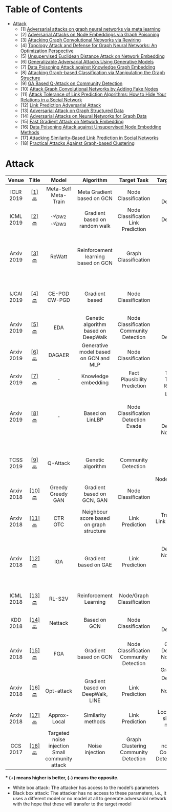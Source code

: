 <a class="toc" id ="toc"></a>
# Table of Contents
+ [Attack](#attack)
    + [1] [Adversarial attacks on graph neural networks via meta learning](#1)
    + [2] [Adversarial Attacks on Node Embeddings via Graph Poisoning](#2)
    + [3] [Attacking Graph Convolutional Networks via Rewiring](#3)
    + [4] [Topology Attack and Defense for Graph Neural Networks: An Optimization Perspective](#4)
    + [5] [Unsupervised Euclidean Distance Attack on Network Embedding](#5)
    + [6] [Generalizable Adversarial Attacks Using Generative Models](#6)
    + [7] [Data Poisoning Attack against Knowledge Graph Embedding](#7)
    + [8] [Attacking Graph-based Classification via Manipulating the Graph Structure](#8)
    + [9] [GA Based Q-Attack on Community Detection](#9)
    + [10] [Attack Graph Convolutional Networks by Adding Fake Nodes](#10)
    + [11] [Attack Tolerance of Link Prediction Algorithms: How to Hide Your Relations in a Social Network](#11)
    + [12] [Link Prediction Adversarial Attack](#12)
    + [13] [Adversarial Attack on Graph Structured Data](#13)
    + [14] [Adversarial Attacks on Neural Networks for Graph Data](#14)
    + [15] [Fast Gradient Attack on Network Embedding](#15)
    + [16] [Data Poisoning Attack against Unsupervised Node Embedding Methods](#16)
    + [17] [Attacking Similarity-Based Link Prediction in Social Networks](#17)
    + [18] [Practical Attacks Against Graph-based Clustering](#18)
<a class="toc" id ="attack"></a>
# Attack
|Venue|Title|Model|Algorithm|Target Task|Target Model|Baseline|Metric\*|Dataset|Code|
|:-:|:-:|:-:|:-:|:-:|:-:|:-:|:-:|:-:|:-:|
|ICLR<br>2019|<a class="toc" id ="1"></a>[[1]](https://arxiv.org/abs/1902.08412)<br>[🔙](#toc)|Meta-Self<br>Meta-Train|Meta Gradient based on GCN|Node Classification|GCN<br>CLN<br>DeepWalk|DICE<br>NETTACK<br>First-order|Misclassification rate(+)|Cora<br>CiteSeer<br>PolBlogs|[Link](https://www.kdd.in.tum.de/research/gnn-meta-attack/)|
|ICML<br>2019|<a class="toc" id ="2"></a>[[2]](https://arxiv.org/abs/1809.01093)<br>[🔙](#toc)|$\mathcal{A}_{DW2}$<br>$\mathcal{A}_{DW3}$|Gradient based on random walk|Node Classification<br>Link Prediction|DeepWalk|$\mathcal{B}_{rnd}$<br>$\mathcal{B}_{eig}$<br>$\mathcal{B}_{deg}$|F1 score change(+)<br>Classification margin(-)<br>|Cora<br>Citeseer<br>PolBlogs|[Link](https://www.kdd.in.tum.de/research/node_embedding_attack/)
|Arxiv<br>2019|<a class="toc" id ="3"></a>[[3]](https://arxiv.org/abs/1906.03750)<br>[🔙](#toc)|ReWatt|Reinforcement learning based on GCN|Graph Classification|GCN|RL-S2V<br>RA<br>RA-S|ASR(+)|REDDIT-MULTI-12K<br>REDDIT-MULTI-5K<br>IMDB-MULTI|-|
|IJCAI<br>2019|<a class="toc" id ="4"></a>[[4]](https://arxiv.org/abs/1906.04214)<br>[🔙](#toc)|CE-PGD<br>CW-PGD|Gradient based|Node Classification|GCN|DICE<br>Meta-Self attack<br>Greedy attack|Misclassification rate(+)|Cora<br>Citeseer|-|
|Arxiv<br>2019|<a class="toc" id ="5"></a>[[5]](https://arxiv.org/abs/1905.11015)<br>[🔙](#toc)|EDA|Genetic algorithm based on DeepWalk|Node Classification<br>Community Detection|HOPE<br>LPA<br>EM<br>DeepWalk|RA<br>DICE<br>RLS<br>DBA|NMI(-)<br>Micro-F1(-)<br>Macro-F1(-)|Karate<br>Game<br>Dolphin|-|
|Arxiv<br>2019|<a class="toc" id ="6"></a>[[6]](https://arxiv.org/abs/1905.10864)<br>[🔙](#toc)|DAGAER|Generative model based on GCN and MLP|Node Classification|GCN|NETTACK|ASR(+)|Cora<br>CiteSeer|-|
|Arxiv<br>2019|<a class="toc" id ="7"></a>[[7]](https://arxiv.org/abs/1904.12052)<br>[🔙](#toc)|-|Knowledge embedding|Fact Plausibility Prediction|TransE<br>TransR<br>RESCAL|RA|MRR(-)<br>HR@10(-)|FB15k<br>WN18|-|
|Arxiv<br>2019|<a class="toc" id ="8"></a>[[8]](https://arxiv.org/abs/1903.00553)<br>[🔙](#toc)|-|Based on LinLBP|Node Classification<br>Detection Evade|LinLBP<br>JWP<br>LBP<br>RW<br>LINE<br>DeepWalk<br>Node2vec<br>GCN|RA<br>NETTACK|FNR(+)<br>FPR(+)|Facebook<br>Enron<br>Epinions<br>Twitter<br>Google+|-|
|TCSS<br>2019|<a class="toc" id ="9"></a>[[9]](https://arxiv.org/abs/1811.00430)<br>[🔙](#toc)|Q-Attack|Genetic algorithm|Community Detection|FN<br>Lou<br>SOA<br>LPA<br>INF<br>Node2vec+KM|RA<br>CDA<br>DBA|Modularity Q(-)<br>NMI(-)|Karate<br>Dolphins<br>Football<br>Polbooks|-|
|Arxiv<br>2018|<a class="toc" id ="10"></a>[[10]](https://arxiv.org/abs/1810.10751)<br>[🔙](#toc)|Greedy<br>Greedy GAN|Gradient based on GCN, GAN|Node Classification|GCN|RA|Accuracy(-)<br>F1 score(-)<br>ASR(+)|Cora<br>CiteSeer|-
|Arxiv<br>2018|<a class="toc" id ="11"></a>[[11]](https://arxiv.org/abs/1809.00152)<br>[🔙](#toc)|CTR<br>OTC|Neighbour score based on graph structure|Link Prediction|Traditional Link Prediction Algs|-|AUC(-)<br>AP(-)|WTC 9/11<br>ScaleFree<br>Facebook<br>Randomly-generated|-|
|Arxiv<br>2018|<a class="toc" id ="12"></a>[[12]](https://arxiv.org/abs/1810.01110)<br>[🔙](#toc)|IGA|Gradient based on GAE|Link Prediction|GAE<br>DeepWalk<br>Node2vec<br>CN<br>RA<br>Katz<br>LRW|RAN<br>DICE<br>GA|ASR(+)<br>AML(-)|NS<br>Yeast<br>FaceBook|-|
|ICML<br>2018|<a class="toc" id ="13"></a>[[13]](https://arxiv.org/abs/1806.02371)<br>[🔙](#toc)|RL-S2V|Reinforcement Learning|Node/Graph Classification|GCN<br>GNN|Random Sampling|Accuracy(-)|Citeseer<br>Cora<br>Pubmed<br>Finance|[Link](https://github.com/Hanjun-Dai/graph_adversarial_attack)
|KDD<br>2018|<a class="toc" id ="14"></a>[[14]](https://arxiv.org/abs/1805.07984)<br>[🔙](#toc)|Nettack|Based on GCN|Node Classification|GCN<br>CLN<br>DeepWalk|Rnd<br>FGSM|Classification margin(-)<br>Accuracy(-)|Cora-ML<br>CiteSeer<br>PolBlogs|[Link](https://github.com/danielzuegner/nettack)|
|Arxiv<br>2018|<a class="toc" id ="15"></a>[[15]](https://arxiv.org/abs/1809.02797)<br>[🔙](#toc)|FGA|Gradient based on GCN|Node Classification<br>Community Detection|GCN<br>GraRep<br>DeepWalk<br>Node2vec<br>LINE<br>GraphGAN|RA<br>DICE<br>NETTACK|ASR(+)<br>AML(-)|Cora<br>CiteSeer<br>PolBlogs|-|
|Arxiv<br>2018|<a class="toc" id ="16"></a>[[16]](https://arxiv.org/abs/1810.12881)<br>[🔙](#toc)|Opt-attack|Gradient based on DeepWalk, LINE|Link Prediction|DeepWalk<br>LINE<br>Node2vec<br>SC<br>GAE|RA<br>PageRank<br>Degree sum<br>Shortest path|Similarity score change(+)<br>AP(-)|Facebook<br>Cora<BR>Citeseer|-|
|Arxiv<br>2018|<a class="toc" id ="17"></a>[[17]](https://arxiv.org/abs/1809.08368)<br>[🔙](#toc)|Approx-Local|Similarity methods|Link Prediction|Local&Global similarity metrics|RandomDel<br>GreedyBase|Katz similarity<br>ACT distance<br>Similarity score|scale-free<br>Facebook|-|
|CCS<br>2017|<a class="toc" id ="18"></a>[[18]](https://arxiv.org/abs/1708.09056)<br>[🔙](#toc)|Targeted noise injection<br>Small community attack|Noise injection|Graph Clustering<br>Community Detection|SVD<br>node2vec<br>Community Detection Algs|-|ASR(+)FPR(+)|Reverse Engineered DGA Domains<br>NXDOMAIN|-|
**\* (+) means higher is better, (-) means the opposite.**






+ White box attack: The attacker has access to the model’s parameters
+ Black box attack: The attacker has no access to these parameters, i.e., it uses a different model or no model at all to generate adversarial network with the hope that these will transfer to the target model


